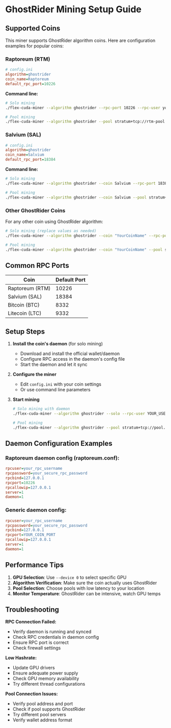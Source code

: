 # GhostRider Mining Setup Guide

## Supported Coins

This miner supports GhostRider algorithm coins. Here are configuration examples for popular coins:

### Raptoreum (RTM)
```ini
# config.ini
algorithm=ghostrider
coin_name=Raptoreum
default_rpc_port=10226
```

**Command line:**
```bash
# Solo mining
./flex-cuda-miner --algorithm ghostrider --rpc-port 10226 --rpc-user your_rpc_user --rpc-pass your_rpc_pass --address your_rtm_address --solo

# Pool mining  
./flex-cuda-miner --algorithm ghostrider --pool stratum+tcp://rtm-pool.example.com:4444 --user your_rtm_address
```

### Salvium (SAL)
```ini
# config.ini
algorithm=ghostrider
coin_name=Salvium
default_rpc_port=18384
```

**Command line:**
```bash
# Solo mining
./flex-cuda-miner --algorithm ghostrider --coin Salvium --rpc-port 18384 --rpc-user your_rpc_user --rpc-pass your_rpc_pass --address your_sal_address --solo

# Pool mining
./flex-cuda-miner --algorithm ghostrider --coin Salvium --pool stratum+tcp://sal-pool.example.com:4444 --user your_sal_address
```

### Other GhostRider Coins
For any other coin using GhostRider algorithm:

```bash
# Solo mining (replace values as needed)
./flex-cuda-miner --algorithm ghostrider --coin "YourCoinName" --rpc-port YOUR_PORT --rpc-user your_rpc_user --rpc-pass your_rpc_pass --address your_address --solo

# Pool mining
./flex-cuda-miner --algorithm ghostrider --coin "YourCoinName" --pool stratum+tcp://your-pool.com:port --user your_address
```

## Common RPC Ports

| Coin | Default Port |
|------|--------------|
| Raptoreum (RTM) | 10226 |
| Salvium (SAL) | 18384 |
| Bitcoin (BTC) | 8332 |
| Litecoin (LTC) | 9332 |

## Setup Steps

1. **Install the coin's daemon** (for solo mining)
   - Download and install the official wallet/daemon
   - Configure RPC access in the daemon's config file
   - Start the daemon and let it sync

2. **Configure the miner**
   - Edit `config.ini` with your coin settings
   - Or use command line parameters

3. **Start mining**
   ```bash
   # Solo mining with daemon
   ./flex-cuda-miner --algorithm ghostrider --solo --rpc-user YOUR_USER --rpc-pass YOUR_PASS --address YOUR_ADDRESS
   
   # Pool mining  
   ./flex-cuda-miner --algorithm ghostrider --pool stratum+tcp://pool.address:port --user YOUR_ADDRESS
   ```

## Daemon Configuration Examples

### Raptoreum daemon config (raptoreum.conf):
```ini
rpcuser=your_rpc_username
rpcpassword=your_secure_rpc_password
rpcbind=127.0.0.1
rpcport=10226
rpcallowip=127.0.0.1
server=1
daemon=1
```

### Generic daemon config:
```ini
rpcuser=your_rpc_username
rpcpassword=your_secure_rpc_password  
rpcbind=127.0.0.1
rpcport=YOUR_COIN_PORT
rpcallowip=127.0.0.1
server=1
daemon=1
```

## Performance Tips

1. **GPU Selection**: Use `--device 0` to select specific GPU
2. **Algorithm Verification**: Make sure the coin actually uses GhostRider
3. **Pool Selection**: Choose pools with low latency to your location
4. **Monitor Temperature**: GhostRider can be intensive, watch GPU temps

## Troubleshooting

**RPC Connection Failed:**
- Verify daemon is running and synced
- Check RPC credentials in daemon config
- Ensure RPC port is correct
- Check firewall settings

**Low Hashrate:**
- Update GPU drivers
- Ensure adequate power supply
- Check GPU memory availability
- Try different thread configurations

**Pool Connection Issues:**
- Verify pool address and port
- Check if pool supports GhostRider
- Try different pool servers
- Verify wallet address format

